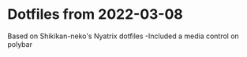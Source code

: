 # Dotfiles from 2022-03-08
Based on Shikikan-neko's Nyatrix dotfiles
-Included a media control on polybar
